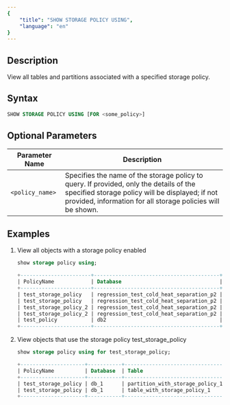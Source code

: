 ```yaml
---
{
    "title": "SHOW STORAGE POLICY USING",
    "language": "en"
}
---
```


<!--
Licensed to the Apache Software Foundation (ASF) under one
or more contributor license agreements.  See the NOTICE file
distributed with this work for additional information
regarding copyright ownership.  The ASF licenses this file
to you under the Apache License, Version 2.0 (the
"License"); you may not use this file except in compliance
with the License.  You may obtain a copy of the License at

  http://www.apache.org/licenses/LICENSE-2.0

Unless required by applicable law or agreed to in writing,
software distributed under the License is distributed on an
"AS IS" BASIS, WITHOUT WARRANTIES OR CONDITIONS OF ANY
KIND, either express or implied.  See the License for the
specific language governing permissions and limitations
under the License.
-->

## Description

View all tables and partitions associated with a specified storage policy.

## Syntax

```sql
SHOW STORAGE POLICY USING [FOR <some_policy>]
```
## Optional Parameters
| Parameter Name          | Description                                                         |
|-------------------|--------------------------------------------------------------|
| `<policy_name>` | Specifies the name of the storage policy to query. If provided, only the details of the specified storage policy will be displayed; if not provided, information for all storage policies will be shown. |

## Examples

1. View all objects with a storage policy enabled
   ```sql
   show storage policy using;
   ```
   ```sql
   +-----------------------+-----------------------------------------+----------------------------------------+------------+
   | PolicyName            | Database                                | Table                                  | Partitions |
   +-----------------------+-----------------------------------------+----------------------------------------+------------+
   | test_storage_policy   | regression_test_cold_heat_separation_p2 | table_with_storage_policy_1            | ALL        |
   | test_storage_policy   | regression_test_cold_heat_separation_p2 | partition_with_multiple_storage_policy | p201701    |
   | test_storage_policy_2 | regression_test_cold_heat_separation_p2 | partition_with_multiple_storage_policy | p201702    |
   | test_storage_policy_2 | regression_test_cold_heat_separation_p2 | table_with_storage_policy_2            | ALL        |
   | test_policy           | db2                                     | db2_test_1                             | ALL        |
   +-----------------------+-----------------------------------------+----------------------------------------+------------+
   ```
2. View objects that use the storage policy test_storage_policy

    ```sql
    show storage policy using for test_storage_policy;
    ```
    ```sql
    +---------------------+-----------+---------------------------------+------------+
    | PolicyName          | Database  | Table                           | Partitions |
    +---------------------+-----------+---------------------------------+------------+
    | test_storage_policy | db_1      | partition_with_storage_policy_1 | p201701    |
    | test_storage_policy | db_1      | table_with_storage_policy_1     | ALL        |
    +---------------------+-----------+---------------------------------+------------+
   ```

